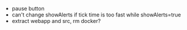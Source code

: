 - pause button
- can't change showAlerts if tick time is too fast while showAlerts=true
- extract webapp and src, rm docker?
